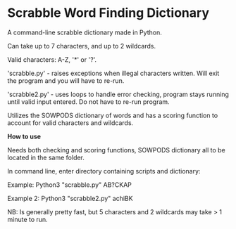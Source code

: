 # Scrabble Word Finding Dictionary

A command-line scrabble dictionary made in Python.

Can take up to 7 characters, and up to 2 wildcards.

Valid characters: A-Z, '*' or '?'. 

'scrabble.py' - raises exceptions when illegal characters written. Will exit the program and you will have to re-run. 

'scrabble2.py' - uses loops to handle error checking, program stays running until valid input entered. Do not have to re-run program. 

Utilizes the SOWPODS dictionary of words and has a scoring function to account for valid characters and wildcards. 

**How to use**

Needs both checking and scoring functions, SOWPODS dictionary all to be located in the same folder.

In command line, enter directory containing scripts and dictionary:

Example: Python3 "scrabble.py" AB?CKAP

Example 2: Python3 "scrabble2.py" achiBK

NB: Is generally pretty fast, but 5 characters and 2 wildcards may take > 1 minute to run. 
